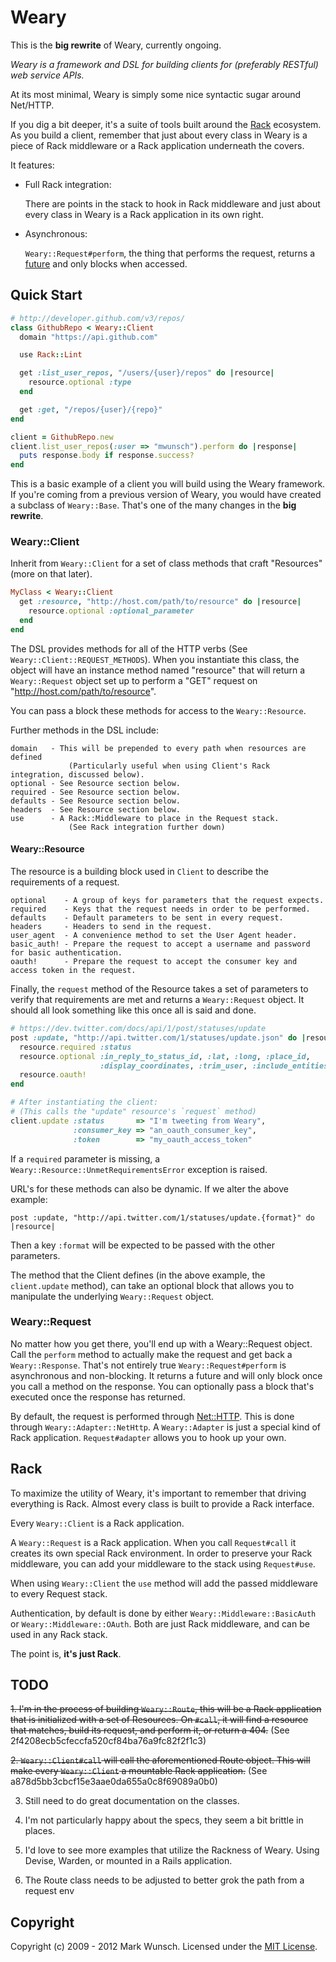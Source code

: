 # Weary

This is the **big rewrite** of Weary, currently ongoing.

_Weary is a framework and DSL for building clients for (preferably RESTful) web service APIs._

At its most minimal, Weary is simply some nice syntactic sugar around Net/HTTP.

If you dig a bit deeper, it's a suite of tools built around the [Rack](http://rack.rubyforge.org/) ecosystem. As you build a client, remember that just about every class in Weary is a piece of Rack middleware or a Rack application underneath the covers.

It features:

*   Full Rack integration:

    There are points in the stack to hook in Rack middleware and just about every class in Weary is a Rack application in its own right.

*   Asynchronous:

    `Weary::Request#perform`, the thing that performs the request, returns a [future](http://en.wikipedia.org/wiki/Futures_and_promises) and only blocks when accessed.


## Quick Start

```ruby
# http://developer.github.com/v3/repos/
class GithubRepo < Weary::Client
  domain "https://api.github.com"

  use Rack::Lint

  get :list_user_repos, "/users/{user}/repos" do |resource|
    resource.optional :type
  end

  get :get, "/repos/{user}/{repo}"
end

client = GithubRepo.new
client.list_user_repos(:user => "mwunsch").perform do |response|
  puts response.body if response.success?
end
```

This is a basic example of a client you will build using the Weary framework. If you're coming from a previous version of Weary, you would have created a subclass of `Weary::Base`. That's one of the many changes in the **big rewrite**.

### Weary::Client

Inherit from `Weary::Client` for a set of class methods that craft "Resources" (more on that later).

```ruby
MyClass < Weary::Client
  get :resource, "http://host.com/path/to/resource" do |resource|
    resource.optional :optional_parameter
  end
end
```

The DSL provides methods for all of the HTTP verbs (See `Weary::Client::REQUEST_METHODS`). When you instantiate this class, the object will have an instance method named "resource" that will return a `Weary::Request` object set up to perform a "GET" request on "http://host.com/path/to/resource".

You can pass a block these methods for access to the `Weary::Resource`.

Further methods in the DSL include:

    domain   - This will be prepended to every path when resources are defined
                 (Particularly useful when using Client's Rack integration, discussed below).
    optional - See Resource section below.
    required - See Resource section below.
    defaults - See Resource section below.
    headers  - See Resource section below.
    use      - A Rack::Middleware to place in the Request stack.
                 (See Rack integration further down)


#### Weary::Resource

The resource is a building block used in `Client` to describe the requirements of a request.

    optional    - A group of keys for parameters that the request expects.
    required    - Keys that the request needs in order to be performed.
    defaults    - Default parameters to be sent in every request.
    headers     - Headers to send in the request.
    user_agent  - A convenience method to set the User Agent header.
    basic_auth! - Prepare the request to accept a username and password for basic authentication.
    oauth!      - Prepare the request to accept the consumer key and access token in the request.

Finally, the `request` method of the Resource takes a set of parameters to verify that requirements are met and returns a `Weary::Request` object. It should all look something like this once all is said and done.

```ruby
# https://dev.twitter.com/docs/api/1/post/statuses/update
post :update, "http://api.twitter.com/1/statuses/update.json" do |resource|
  resource.required :status
  resource.optional :in_reply_to_status_id, :lat, :long, :place_id,
                    :display_coordinates, :trim_user, :include_entities
  resource.oauth!
end

# After instantiating the client:
# (This calls the "update" resource's `request` method)
client.update :status       => "I'm tweeting from Weary",
              :consumer_key => "an_oauth_consumer_key",
              :token        => "my_oauth_access_token"

```

If a `required` parameter is missing, a `Weary::Resource::UnmetRequirementsError` exception is raised.

URL's for these methods can also be dynamic. If we alter the above example:

    post :update, "http://api.twitter.com/1/statuses/update.{format}" do |resource|

Then a key `:format` will be expected to be passed with the other parameters.

The method that the Client defines (in the above example, the `client.update` method), can take an optional block that allows you to manipulate the underlying `Weary::Request` object.

### Weary::Request

No matter how you get there, you'll end up with a Weary::Request object. Call the `perform` method to actually make the request and get back a `Weary::Response`. That's not entirely true `Weary::Request#perform` is asynchronous and non-blocking. It returns a future and will only block once you call a method on the response. You can optionally pass a block that's executed once the response has returned.

By default, the request is performed through [Net::HTTP](http://www.ruby-doc.org/stdlib-1.9.3/libdoc/net/http/rdoc/Net/HTTP.html). This is done through `Weary::Adapter::NetHttp`. A `Weary::Adapter` is just a special kind of Rack application. `Request#adapter` allows you to hook up your own.

## Rack

To maximize the utility of Weary, it's important to remember that driving everything is Rack. Almost every class is built to provide a Rack interface.

Every `Weary::Client` is a Rack application.

A `Weary::Request` is a Rack application. When you call `Request#call` it creates its own special Rack environment. In order to preserve your Rack middleware, you can add your middleware to the stack using `Request#use`.

When using `Weary::Client` the `use` method will add the passed middleware to every Request stack.

Authentication, by default is done by either `Weary::Middleware::BasicAuth` or `Weary::Middleware::OAuth`. Both are just Rack middleware, and can be used in any Rack stack.

The point is, **it's just Rack**.

## TODO

<del>1. I'm in the process of building `Weary::Route`, this will be a Rack application that is initialized with a set of Resources. On `#call`, it will find a resource that matches, build its request, and perform it, or return a 404.</del> (See 2f4208ecb5cfeccfa520cf84ba76a9fc82f2f1c3)

<del>2. `Weary::Client#call` will call the aforementioned Route object. This will make every `Weary::Client` a mountable Rack application.</del> (See a878d5bb3cbcf15e3aae0da655a0c8f69089a0b0)

3. Still need to do great documentation on the classes.

4. I'm not particularly happy about the specs, they seem a bit brittle in places.

5. I'd love to see more examples that utilize the Rackness of Weary. Using Devise, Warden, or mounted in a Rails application.

6. The Route class needs to be adjusted to better grok the path from a request env

## Copyright

Copyright (c) 2009 - 2012 Mark Wunsch. Licensed under the [MIT License](http://opensource.org/licenses/mit-license.php).

